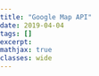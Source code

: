```yaml
---
title: "Google Map API"
date: 2019-04-04
tags: []
excerpt:
mathjax: true
classes: wide
---
```



<div>
  <head>
    <title>Styled Maps - Night Mode</title>
    <meta name="viewport" content="initial-scale=1.0, user-scalable=no">
    <meta charset="utf-8">
    <style>
      /* Always set the map height explicitly to define the size of the div
       * element that contains the map. */
      #map {
        height: 100%;
      }
      /* Optional: Makes the sample page fill the window. */
      html, body {
        height: 100%;
        margin: 0;
        padding: 0;
      }
    </style>
  </head>
  <body>
    <div id="map"></div>
    <script>
      function initMap() {
        // Styles a map in night mode.
        var map = new google.maps.Map(document.getElementById('map'), {
          center: {lat: 40.674, lng: -73.945},
          zoom: 12,
          styles: [
            {elementType: 'geometry', stylers: [{color: '#242f3e'}]},
            {elementType: 'labels.text.stroke', stylers: [{color: '#242f3e'}]},
            {elementType: 'labels.text.fill', stylers: [{color: '#746855'}]},
            {
              featureType: 'administrative.locality',
              elementType: 'labels.text.fill',
              stylers: [{color: '#d59563'}]
            },
            {
              featureType: 'poi',
              elementType: 'labels.text.fill',
              stylers: [{color: '#d59563'}]
            },
            {
              featureType: 'poi.park',
              elementType: 'geometry',
              stylers: [{color: '#263c3f'}]
            },
            {
              featureType: 'poi.park',
              elementType: 'labels.text.fill',
              stylers: [{color: '#6b9a76'}]
            },
            {
              featureType: 'road',
              elementType: 'geometry',
              stylers: [{color: '#38414e'}]
            },
            {
              featureType: 'road',
              elementType: 'geometry.stroke',
              stylers: [{color: '#212a37'}]
            },
            {
              featureType: 'road',
              elementType: 'labels.text.fill',
              stylers: [{color: '#9ca5b3'}]
            },
            {
              featureType: 'road.highway',
              elementType: 'geometry',
              stylers: [{color: '#746855'}]
            },
            {
              featureType: 'road.highway',
              elementType: 'geometry.stroke',
              stylers: [{color: '#1f2835'}]
            },
            {
              featureType: 'road.highway',
              elementType: 'labels.text.fill',
              stylers: [{color: '#f3d19c'}]
            },
            {
              featureType: 'transit',
              elementType: 'geometry',
              stylers: [{color: '#2f3948'}]
            },
            {
              featureType: 'transit.station',
              elementType: 'labels.text.fill',
              stylers: [{color: '#d59563'}]
            },
            {
              featureType: 'water',
              elementType: 'geometry',
              stylers: [{color: '#17263c'}]
            },
            {
              featureType: 'water',
              elementType: 'labels.text.fill',
              stylers: [{color: '#515c6d'}]
            },
            {
              featureType: 'water',
              elementType: 'labels.text.stroke',
              stylers: [{color: '#17263c'}]
            }
          ]
        });
      }
    </script>
    <script src="https://maps.googleapis.com/maps/api/js?key=AIzaSyA7MLuQQa-SFMeIszcF28LM6R81KT4cvZY&callback=initMap"
    async defer></script>
  </body>
</div>
